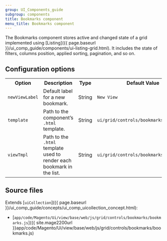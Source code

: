 ```yaml
---
group: UI_Components_guide
subgroup: components
title: Bookmarks component
menu_title: Bookmarks component
---
```


The Bookmarks component stores active and changed state of a grid implemented using [Listing]({{ page.baseurl }}/ui_comp_guide/components/ui-listing-grid.html). It includes the state of filters, columns position, applied sorting, pagination, and so on.

## Configuration options

<table>
  <tr>
    <th>Option</th>
    <th>Description</th>
    <th>Type</th>
    <th>Default Value</th>
  </tr>
  <tr>
    <td><code>newViewLabel</code></td>
    <td>Default label for a new bookmark.</td>
    <td>String</td>
    <td><code>New View</code></td>
  </tr>
  <tr>
    <td><code>template</code></td>
    <td>Path to the component’s <code>.html</code> template.</td>
    <td>String</td>
    <td><code>ui/grid/controls/bookmarks/bookmarks</code></td>
  </tr>
  <tr>
    <td><code>viewTmpl</code></td>
    <td>Path to the <code>.html</code> template used to render each bookmark in the list.</td>
    <td>String</td>
    <td><code>ui/grid/controls/bookmarks/view</code></td>
  </tr>
</table>

## Source files

Extends [`uiCollection`]({{ page.baseurl }}/ui_comp_guide/concepts/ui_comp_uicollection_concept.html):

- [`app/code/Magento/Ui/view/base/web/js/grid/controls/bookmarks/bookmarks.js`]({{ site.mage2200url }}app/code/Magento/Ui/view/base/web/js/grid/controls/bookmarks/bookmarks.js)
